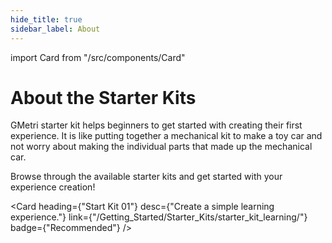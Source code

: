 ```yaml
---
hide_title: true
sidebar_label: About
---
```

import Card from "/src/components/Card"

# About the Starter Kits

GMetri starter kit helps beginners to get started with creating their first experience. 
It is like putting together a mechanical kit to make a toy car and not worry about making the individual parts that made up the mechanical car.

Browse through the available starter kits and get started with your experience creation!

<Card heading={"Start Kit 01"} 
      desc={"Create a simple learning experience."} 
      link={"/Getting_Started/Starter_Kits/starter_kit_learning/"} 
      badge={"Recommended"}
      />
